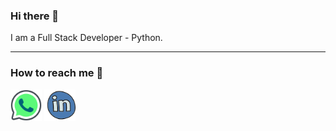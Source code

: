 ### Hi there 👋

I am a Full Stack Developer - Python.

<hr>

### How to reach me 📱

<a href="https://api.whatsapp.com/send/?phone=919619704142&text&app_absent=0"><img src="https://github.com/sumeetdeshpande15/sumeetdeshpande15/blob/main/images/Whatsapp_logo.png"  width="50"></a> <a href="https://www.linkedin.com/in/sumeetdeshpande15"><img src="https://github.com/sumeetdeshpande15/sumeetdeshpande15/blob/main/images/LinkedIn_logo.png" width="50"></a> 

